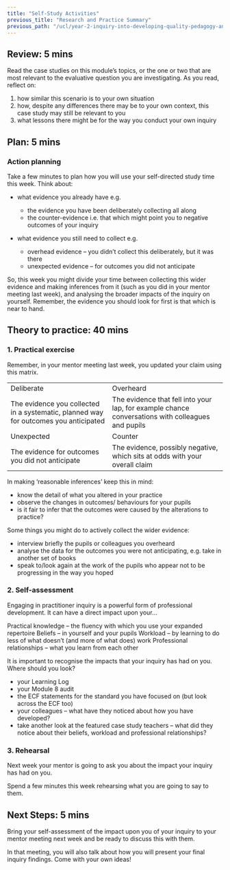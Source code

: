 ```yaml
---
title: "Self-Study Activities"
previous_title: "Research and Practice Summary"
previous_path: "/ucl/year-2-inquiry-into-developing-quality-pedagogy-and-making-productive-use-of-assessment-part-3/summer-week-2-ect-research-and-practice-summary"
---
```


## Review: 5 mins

Read the case studies on this module’s topics, or the one or two that are most relevant to the evaluative question you are investigating. As you read, reflect on:

1. how similar this scenario is to your own situation
2. how, despite any differences there may be to your own context, this case study may still be relevant to you
3. what lessons there might be for the way you conduct your own inquiry

## Plan: 5 mins

### Action planning

Take a few minutes to plan how you will use your self-directed study time this week. Think about:

- what evidence you already have e.g.

  - the evidence you have been deliberately collecting all along
  - the counter-evidence i.e. that which might point you to negative outcomes of your inquiry

- what evidence you still need to collect e.g.

  - overhead evidence – you didn’t collect this deliberately, but it was there
  - unexpected evidence – for outcomes you did not anticipate

So, this week you might divide your time between collecting this wider evidence and making inferences from it (such as you did in your mentor meeting last week), and analysing the broader impacts of the inquiry on yourself. Remember, the evidence you should look for first is that which is near to hand.

## Theory to practice: 40 mins

### 1. Practical exercise

Remember, in your mentor meeting last week, you updated your claim using this matrix.

|                                                                                      |                                                                                                   |
| ------------------------------------------------------------------------------------ | ------------------------------------------------------------------------------------------------- |
| Deliberate                                                                           | Overheard                                                                                         |
| The evidence you collected in a systematic, planned way for outcomes you anticipated | The evidence that fell into your lap, for example chance conversations with colleagues and pupils |
| Unexpected                                                                           | Counter                                                                                           |
| The evidence for outcomes you did not anticipate                                     | The evidence, possibly negative, which sits at odds with your overall claim                       |

In making ‘reasonable inferences’ keep this in mind:

- know the detail of what you altered in your practice
- observe the changes in outcomes/ behaviours for your pupils
- is it fair to infer that the outcomes were caused by the alterations to practice?

Some things you might do to actively collect the wider evidence:

- interview briefly the pupils or colleagues you overheard
- analyse the data for the outcomes you were not anticipating, e.g. take in another set of books
- speak to/look again at the work of the pupils who appear not to be progressing in the way you hoped

### 2. Self-assessment

Engaging in practitioner inquiry is a powerful form of professional development. It can have a direct impact upon your…

Practical knowledge – the fluency with which you use your expanded repertoire
Beliefs – in yourself and your pupils
Workload – by learning to do less of what doesn’t (and more of what does) work
Professional relationships – what you learn from each other

It is important to recognise the impacts that your inquiry has had on you. Where should you look?

- your Learning Log
- your Module 8 audit
- the ECF statements for the standard you have focused on (but look across the ECF too)
- your colleagues – what have they noticed about how you have developed?
- take another look at the featured case study teachers – what did they notice about their beliefs, workload and professional relationships?

### 3. Rehearsal

Next week your mentor is going to ask you about the impact your inquiry has had on you.

Spend a few minutes this week rehearsing what you are going to say to them.

## Next Steps: 5 mins

Bring your self-assessment of the impact upon you of your inquiry to your mentor meeting next week and be ready to discuss this with them.

In that meeting, you will also talk about how you will present your final inquiry findings. Come with your own ideas!
